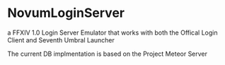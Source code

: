 # NovumLoginServer
a FFXIV 1.0 Login Server Emulator that works with both the Offical Login Client and Seventh Umbral Launcher 

The current DB implmentation is based on the Project Meteor Server
